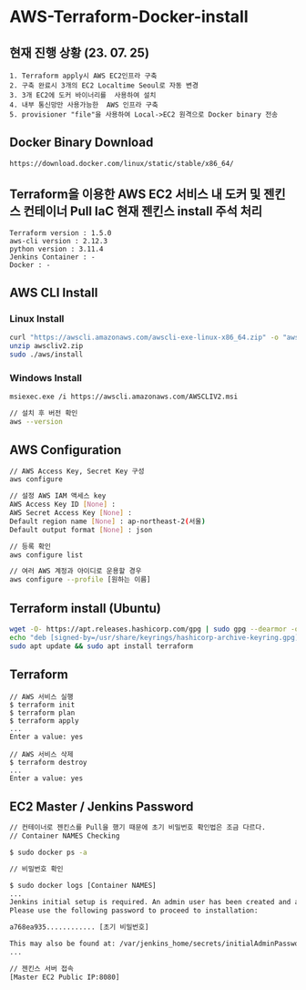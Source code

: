 # AWS-Terraform-Docker-install

## 현재 진행 상황 (23. 07. 25)
```
1. Terraform apply시 AWS EC2인프라 구축
2. 구축 완료시 3개의 EC2 Localtime Seoul로 자동 변경
3. 3개 EC2에 도커 바이너리를  사용하여 설치
4. 내부 통신망만 사용가능한  AWS 인프라 구축
5. provisioner "file"을 사용하여 Local->EC2 원격으로 Docker binary 전송
```
## Docker Binary Download
``` html
https://download.docker.com/linux/static/stable/x86_64/
```

## Terraform을 이용한 AWS EC2 서비스 내 도커 및 젠킨스 컨테이너 Pull IaC 현재 젠킨스 install 주석 처리
```
Terraform version : 1.5.0
aws-cli version : 2.12.3
python version : 3.11.4
Jenkins Container : -
Docker : -
```

## AWS CLI Install
### Linux Install
``` bash
curl "https://awscli.amazonaws.com/awscli-exe-linux-x86_64.zip" -o "awscliv2.zip"
unzip awscliv2.zip
sudo ./aws/install
```
### Windows Install
``` bash
msiexec.exe /i https://awscli.amazonaws.com/AWSCLIV2.msi

// 설치 후 버전 확인
aws --version
```

## AWS Configuration
``` bash
// AWS Access Key, Secret Key 구성
aws configure

// 설정 AWS IAM 액세스 key
AWS Access Key ID [None] :
AWS Secret Access Key [None] :
Default region name [None] : ap-northeast-2(서울)
Default output format [None] : json

// 등록 확인
aws configure list

// 여러 AWS 계정과 아이디로 운용할 경우
aws configure --profile [원하는 이름]
```

## Terraform install (Ubuntu)
``` bash
wget -O- https://apt.releases.hashicorp.com/gpg | sudo gpg --dearmor -o /usr/share/keyrings/hashicorp-archive-keyring.gpg
echo "deb [signed-by=/usr/share/keyrings/hashicorp-archive-keyring.gpg] https://apt.releases.hashicorp.com $(lsb_release -cs) main" | sudo tee /etc/apt/sources.list.d/hashicorp.list
sudo apt update && sudo apt install terraform
```

## Terraform
``` Hcl
// AWS 서비스 실행
$ terraform init
$ terraform plan
$ terraform apply
...
Enter a value: yes

// AWS 서비스 삭제
$ terraform destroy
...
Enter a value: yes
```

## EC2 Master / Jenkins Password
``` bash
// 컨테이너로 젠킨스를 Pull을 했기 때문에 초기 비밀번호 확인법은 조금 다르다.
// Container NAMES Checking

$ sudo docker ps -a

// 비밀번호 확인

$ sudo docker logs [Container NAMES]
...
Jenkins initial setup is required. An admin user has been created and a password generated.
Please use the following password to proceed to installation:

a768ea935............ [초기 비밀번호]

This may also be found at: /var/jenkins_home/secrets/initialAdminPassword
...

// 젠킨스 서버 접속
[Master EC2 Public IP:8080]
```
